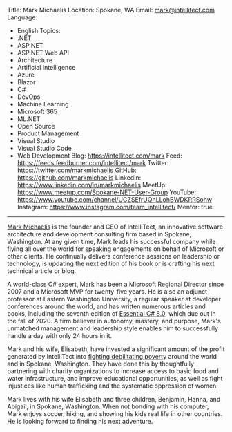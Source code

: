 Title: Mark Michaelis
Location: Spokane, WA
Email: mark@intellitect.com
Language:
  - English
Topics:
  - .NET
  - ASP.NET 
  - ASP.NET Web API 
  - Architecture 
  - Artificial Intelligence 
  - Azure 
  - Blazor 
  - C# 
  - DevOps 
  - Machine Learning 
  - Microsoft 365 
  - ML.NET 
  - Open Source 
  - Product Management 
  - Visual Studio 
  - Visual Studio Code 
  - Web Development 
Blog: https://intellitect.com/mark
Feed: https://feeds.feedburner.com/intellitect/mark
Twitter: https://twitter.com/markmichaelis
GitHub: https://github.com/markmichaelis
LinkedIn: https://www.linkedin.com/in/markmichaelis
MeetUp: https://www.meetup.com/Spokane-NET-User-Group
YouTube: https://www.youtube.com/channel/UCZSEfrUQnLLohBWDKRRSohw
Instagram: https://www.instagram.com/team_intellitect/
Mentor: true
---
[Mark Michaelis](https://intellitect.com/Mark) is the founder and CEO of IntelliTect, an innovative software architecture and development consulting firm based in Spokane, Washington. At any given time, Mark leads his successful company while flying all over the world for speaking engagements on behalf of Microsoft or other clients. He continually delivers conference sessions on leadership or technology, is updating the next edition of his book or is crafting his next technical article or blog.

A world-class C# expert, Mark has been a Microsoft Regional Director since 2007 and a Microsoft MVP for twenty-five years. He is also an adjunct professor at Eastern Washington University, a regular speaker at developer conferences around the world, and has written numerous articles and books, including the seventh edition of [Essential C# 8.0](https://IntelliTect.com/EssentialCSharp), which due out in the fall of 2020. A firm believer in autonomy, mastery, and purpose, Mark's unmatched management and leadership style enables him to successfully handle a day with only 24 hours in it.

Mark and his wife, Elisabeth, have invested a significant amount of the profit generated by IntelliTect into [fighting debilitating poverty](https://intellitect.com/philanthropy) around the world and in Spokane, Washington. They have done this by thoughtfully partnering with charity organizations to increase access to basic food and water infrastructure, and improve educational opportunities, as well as fight injustices like human trafficking and the systematic oppression of women.
 
Mark lives with his wife Elisabeth and three children, Benjamin, Hanna, and Abigail, in Spokane, Washington. When not bonding with his computer, Mark enjoys soccer, hiking, and showing his kids real life in other countries. He is looking forward to finding his next adventure.
